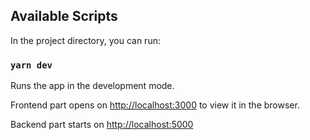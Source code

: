 ## Available Scripts

In the project directory, you can run:

### `yarn dev`

Runs the app in the development mode.

Frontend part opens on [http://localhost:3000](http://localhost:3000) to view it in the browser.

Backend part starts on [http://localhost:5000](http://localhost:5000)

